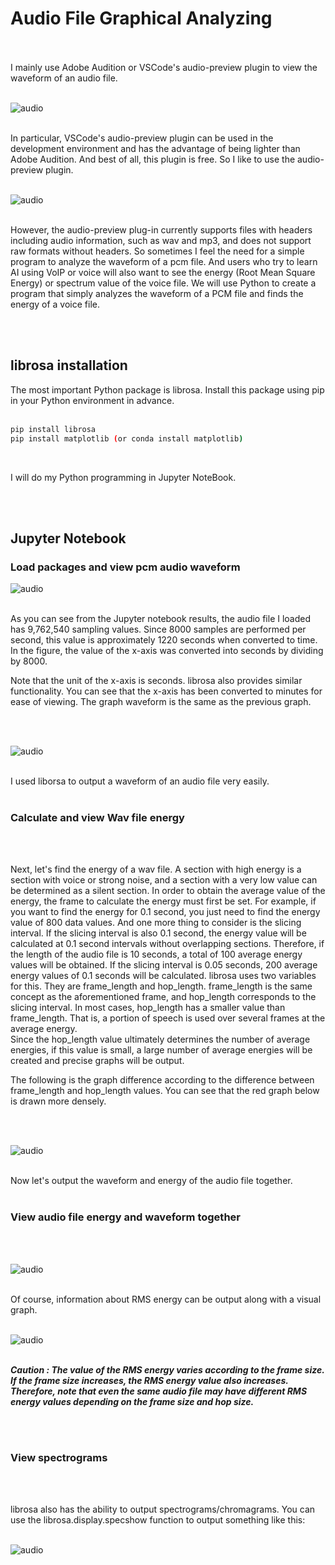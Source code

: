 # Audio File Graphical Analyzing

<br /><br />
I mainly use Adobe Audition or VSCode's audio-preview plugin to view the waveform of an audio file.<br /><br />

![audio](./image/audio-1.png) <br /><br />

In particular, VSCode's audio-preview plugin can be used in the development environment and has the advantage of being lighter than Adobe Audition. And best of all, this plugin is free. So I like to use the audio-preview plugin.
<br /><br />

![audio](./image/audio-2.png) <br /><br />

However, the audio-preview plug-in currently supports files with headers including audio information, such as wav and mp3, and does not support raw formats without headers. So sometimes I feel the need for a simple program to analyze the waveform of a pcm file.
And users who try to learn AI using VoIP or voice will also want to see the energy (Root Mean Square Energy) or spectrum value of the voice file. We will use Python to create a program that simply analyzes the waveform of a PCM file and finds the energy of a voice file.

<br /><br />

## librosa installation

The most important Python package is librosa. Install this package using pip in your Python environment in advance. 
<br /><br />

``` bash
pip install librosa
pip install matplotlib (or conda install matplotlib)
```
<br>

I will do my Python programming in Jupyter NoteBook.


<br /><br />

## Jupyter Notebook

### Load packages and view pcm audio waveform

![audio](./image/audio-3.png) <br /><br />

As you can see from the Jupyter notebook results, the audio file I loaded has 9,762,540 sampling values.
Since 8000 samples are performed per second, this value is approximately 1220 seconds when converted to time.  In the figure, the value of the x-axis was converted into seconds by dividing by 8000. <br />

Note that the unit of the x-axis is seconds. librosa also provides similar functionality. You can see that the x-axis has been converted to minutes for ease of viewing. The graph waveform is the same as the previous graph.

<br /><br />

![audio](./image/audio-4.png) <br /><br />

I used liborsa to output a waveform of an audio file very easily. <br /><br />

### Calculate and view Wav file energy
<br /><br />

Next, let's find the energy of a wav file. A section with high energy is a section with voice or strong noise, and a section with a very low value can be determined as a silent section.
In order to obtain the average value of the energy, the frame to calculate the energy must first be set. For example, if you want to find the energy for 0.1 second, you just need to find the energy value of 800 data values.
And one more thing to consider is the slicing interval. If the slicing interval is also 0.1 second, the energy value will be calculated at 0.1 second intervals without overlapping sections.
Therefore, if the length of the audio file is 10 seconds, a total of 100 average energy values will be obtained. If the slicing interval is 0.05 seconds, 200 average energy values of 0.1 seconds will be calculated.
librosa uses two variables for this. They are frame_length and hop_length.
frame_length is the same concept as the aforementioned frame, and hop_length corresponds to the slicing interval. In most cases, hop_length has a smaller value than frame_length. That is, a portion of speech is used over several frames at the average energy. <br />
Since the hop_length value ultimately determines the number of average energies, if this value is small, a large number of average energies will be created and precise graphs will be output.<br />

The following is the graph difference according to the difference between frame_length and hop_length values. You can see that the red graph below is drawn more densely.

<br /><br />

![audio](./image/audio-5.png) <br /><br />

Now let's output the waveform and energy of the audio file together.<br /><br />

### View audio file energy and waveform together

<br /><br />

![audio](./image/audio-6.png) <br /><br />

Of course, information about RMS energy can be output along with a visual graph.
<br /><br />

![audio](./image/audio-7.png) <br /><br />

***Caution : The value of the RMS energy varies according to the frame size. If the frame size increases, the RMS energy value also increases. Therefore, note that even the same audio file may have different RMS energy values depending on the frame size and hop size.***  

<br /><br />

 ### View spectrograms
<br /><br />

librosa also has the ability to output spectrograms/chromagrams.
You can use the librosa.display.specshow function to output something like this:
<br /><br />

![audio](./image/audio-8.png) <br /><br />

